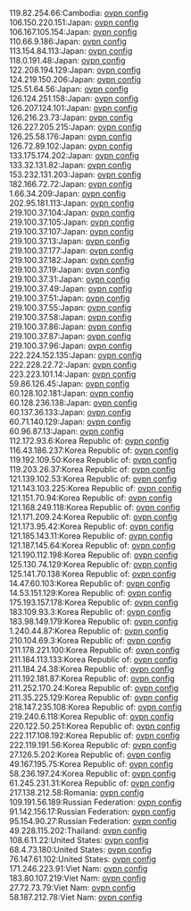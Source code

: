 119.82.254.66:Cambodia: [ovpn config](vpn/119_82_254_66.ovpn)  
106.150.220.151:Japan: [ovpn config](vpn/106_150_220_151.ovpn)  
106.167.105.154:Japan: [ovpn config](vpn/106_167_105_154.ovpn)  
110.66.9.186:Japan: [ovpn config](vpn/110_66_9_186.ovpn)  
113.154.84.113:Japan: [ovpn config](vpn/113_154_84_113.ovpn)  
118.0.191.48:Japan: [ovpn config](vpn/118_0_191_48.ovpn)  
122.208.194.129:Japan: [ovpn config](vpn/122_208_194_129.ovpn)  
124.219.150.206:Japan: [ovpn config](vpn/124_219_150_206.ovpn)  
125.51.64.56:Japan: [ovpn config](vpn/125_51_64_56.ovpn)  
126.124.251.158:Japan: [ovpn config](vpn/126_124_251_158.ovpn)  
126.207.124.101:Japan: [ovpn config](vpn/126_207_124_101.ovpn)  
126.216.23.73:Japan: [ovpn config](vpn/126_216_23_73.ovpn)  
126.227.205.215:Japan: [ovpn config](vpn/126_227_205_215.ovpn)  
126.25.58.176:Japan: [ovpn config](vpn/126_25_58_176.ovpn)  
126.72.89.102:Japan: [ovpn config](vpn/126_72_89_102.ovpn)  
133.175.174.202:Japan: [ovpn config](vpn/133_175_174_202.ovpn)  
133.32.131.82:Japan: [ovpn config](vpn/133_32_131_82.ovpn)  
153.232.131.203:Japan: [ovpn config](vpn/153_232_131_203.ovpn)  
182.166.72.72:Japan: [ovpn config](vpn/182_166_72_72.ovpn)  
1.66.34.209:Japan: [ovpn config](vpn/1_66_34_209.ovpn)  
202.95.181.113:Japan: [ovpn config](vpn/202_95_181_113.ovpn)  
219.100.37.104:Japan: [ovpn config](vpn/219_100_37_104.ovpn)  
219.100.37.105:Japan: [ovpn config](vpn/219_100_37_105.ovpn)  
219.100.37.107:Japan: [ovpn config](vpn/219_100_37_107.ovpn)  
219.100.37.13:Japan: [ovpn config](vpn/219_100_37_13.ovpn)  
219.100.37.177:Japan: [ovpn config](vpn/219_100_37_177.ovpn)  
219.100.37.182:Japan: [ovpn config](vpn/219_100_37_182.ovpn)  
219.100.37.19:Japan: [ovpn config](vpn/219_100_37_19.ovpn)  
219.100.37.31:Japan: [ovpn config](vpn/219_100_37_31.ovpn)  
219.100.37.49:Japan: [ovpn config](vpn/219_100_37_49.ovpn)  
219.100.37.51:Japan: [ovpn config](vpn/219_100_37_51.ovpn)  
219.100.37.55:Japan: [ovpn config](vpn/219_100_37_55.ovpn)  
219.100.37.58:Japan: [ovpn config](vpn/219_100_37_58.ovpn)  
219.100.37.86:Japan: [ovpn config](vpn/219_100_37_86.ovpn)  
219.100.37.87:Japan: [ovpn config](vpn/219_100_37_87.ovpn)  
219.100.37.96:Japan: [ovpn config](vpn/219_100_37_96.ovpn)  
222.224.152.135:Japan: [ovpn config](vpn/222_224_152_135.ovpn)  
222.228.22.72:Japan: [ovpn config](vpn/222_228_22_72.ovpn)  
223.223.101.14:Japan: [ovpn config](vpn/223_223_101_14.ovpn)  
59.86.126.45:Japan: [ovpn config](vpn/59_86_126_45.ovpn)  
60.128.102.181:Japan: [ovpn config](vpn/60_128_102_181.ovpn)  
60.128.236.138:Japan: [ovpn config](vpn/60_128_236_138.ovpn)  
60.137.36.133:Japan: [ovpn config](vpn/60_137_36_133.ovpn)  
60.71.140.129:Japan: [ovpn config](vpn/60_71_140_129.ovpn)  
60.96.87.13:Japan: [ovpn config](vpn/60_96_87_13.ovpn)  
112.172.93.6:Korea Republic of: [ovpn config](vpn/112_172_93_6.ovpn)  
116.43.186.237:Korea Republic of: [ovpn config](vpn/116_43_186_237.ovpn)  
119.192.109.50:Korea Republic of: [ovpn config](vpn/119_192_109_50.ovpn)  
119.203.26.37:Korea Republic of: [ovpn config](vpn/119_203_26_37.ovpn)  
121.139.102.53:Korea Republic of: [ovpn config](vpn/121_139_102_53.ovpn)  
121.143.103.225:Korea Republic of: [ovpn config](vpn/121_143_103_225.ovpn)  
121.151.70.94:Korea Republic of: [ovpn config](vpn/121_151_70_94.ovpn)  
121.168.249.118:Korea Republic of: [ovpn config](vpn/121_168_249_118.ovpn)  
121.171.209.24:Korea Republic of: [ovpn config](vpn/121_171_209_24.ovpn)  
121.173.95.42:Korea Republic of: [ovpn config](vpn/121_173_95_42.ovpn)  
121.185.143.11:Korea Republic of: [ovpn config](vpn/121_185_143_11.ovpn)  
121.187.145.64:Korea Republic of: [ovpn config](vpn/121_187_145_64.ovpn)  
121.190.112.198:Korea Republic of: [ovpn config](vpn/121_190_112_198.ovpn)  
125.130.74.129:Korea Republic of: [ovpn config](vpn/125_130_74_129.ovpn)  
125.141.70.138:Korea Republic of: [ovpn config](vpn/125_141_70_138.ovpn)  
14.47.60.103:Korea Republic of: [ovpn config](vpn/14_47_60_103.ovpn)  
14.53.151.129:Korea Republic of: [ovpn config](vpn/14_53_151_129.ovpn)  
175.193.157.178:Korea Republic of: [ovpn config](vpn/175_193_157_178.ovpn)  
183.109.93.3:Korea Republic of: [ovpn config](vpn/183_109_93_3.ovpn)  
183.98.149.179:Korea Republic of: [ovpn config](vpn/183_98_149_179.ovpn)  
1.240.44.87:Korea Republic of: [ovpn config](vpn/1_240_44_87.ovpn)  
210.104.69.3:Korea Republic of: [ovpn config](vpn/210_104_69_3.ovpn)  
211.178.221.100:Korea Republic of: [ovpn config](vpn/211_178_221_100.ovpn)  
211.184.113.133:Korea Republic of: [ovpn config](vpn/211_184_113_133.ovpn)  
211.184.24.38:Korea Republic of: [ovpn config](vpn/211_184_24_38.ovpn)  
211.192.181.87:Korea Republic of: [ovpn config](vpn/211_192_181_87.ovpn)  
211.252.170.24:Korea Republic of: [ovpn config](vpn/211_252_170_24.ovpn)  
211.35.225.129:Korea Republic of: [ovpn config](vpn/211_35_225_129.ovpn)  
218.147.235.108:Korea Republic of: [ovpn config](vpn/218_147_235_108.ovpn)  
219.240.6.118:Korea Republic of: [ovpn config](vpn/219_240_6_118.ovpn)  
220.122.50.251:Korea Republic of: [ovpn config](vpn/220_122_50_251.ovpn)  
222.117.108.192:Korea Republic of: [ovpn config](vpn/222_117_108_192.ovpn)  
222.119.191.56:Korea Republic of: [ovpn config](vpn/222_119_191_56.ovpn)  
27.126.5.202:Korea Republic of: [ovpn config](vpn/27_126_5_202.ovpn)  
49.167.195.75:Korea Republic of: [ovpn config](vpn/49_167_195_75.ovpn)  
58.236.197.24:Korea Republic of: [ovpn config](vpn/58_236_197_24.ovpn)  
61.245.231.31:Korea Republic of: [ovpn config](vpn/61_245_231_31.ovpn)  
217.138.212.58:Romania: [ovpn config](vpn/217_138_212_58.ovpn)  
109.191.56.189:Russian Federation: [ovpn config](vpn/109_191_56_189.ovpn)  
91.142.156.17:Russian Federation: [ovpn config](vpn/91_142_156_17.ovpn)  
95.154.90.27:Russian Federation: [ovpn config](vpn/95_154_90_27.ovpn)  
49.228.115.202:Thailand: [ovpn config](vpn/49_228_115_202.ovpn)  
108.6.11.22:United States: [ovpn config](vpn/108_6_11_22.ovpn)  
68.4.73.180:United States: [ovpn config](vpn/68_4_73_180.ovpn)  
76.147.61.102:United States: [ovpn config](vpn/76_147_61_102.ovpn)  
171.246.223.91:Viet Nam: [ovpn config](vpn/171_246_223_91.ovpn)  
183.80.107.219:Viet Nam: [ovpn config](vpn/183_80_107_219.ovpn)  
27.72.73.79:Viet Nam: [ovpn config](vpn/27_72_73_79.ovpn)  
58.187.212.78:Viet Nam: [ovpn config](vpn/58_187_212_78.ovpn)  

